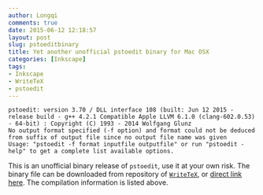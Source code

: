 ```yaml
---
author: Longqi
comments: true
date: 2015-06-12 12:18:57
layout: post
slug: pstoeditbinary
title: Yet another unofficial pstoedit binary for Mac OSX 
categories: [Inkscape]
tags:
- Inkscape
- WriteTeX
- pstoedit
---
```

	pstoedit: version 3.70 / DLL interface 108 (built: Jun 12 2015 - release build - g++ 4.2.1 Compatible Apple LLVM 6.1.0 (clang-602.0.53) - 64-bit) : Copyright (C) 1993 - 2014 Wolfgang Glunz
	No output format specified (-f option) and format could not be deduced from suffix of output file since no output file name was given
	Usage: "pstoedit -f format inputfile outputfile" or run "pstoedit -help" to get a complete list available options.

This is an unofficial binary release of `pstoedit`, use it at your own risk. The binary file can be downloaded from repository of [`WriteTeX`](https://github.com/wanglongqi/WriteTeX), or [direct link here](https://github.com/wanglongqi/WriteTeX/raw/master/pstoedit.zip). The compilation information is listed above.
